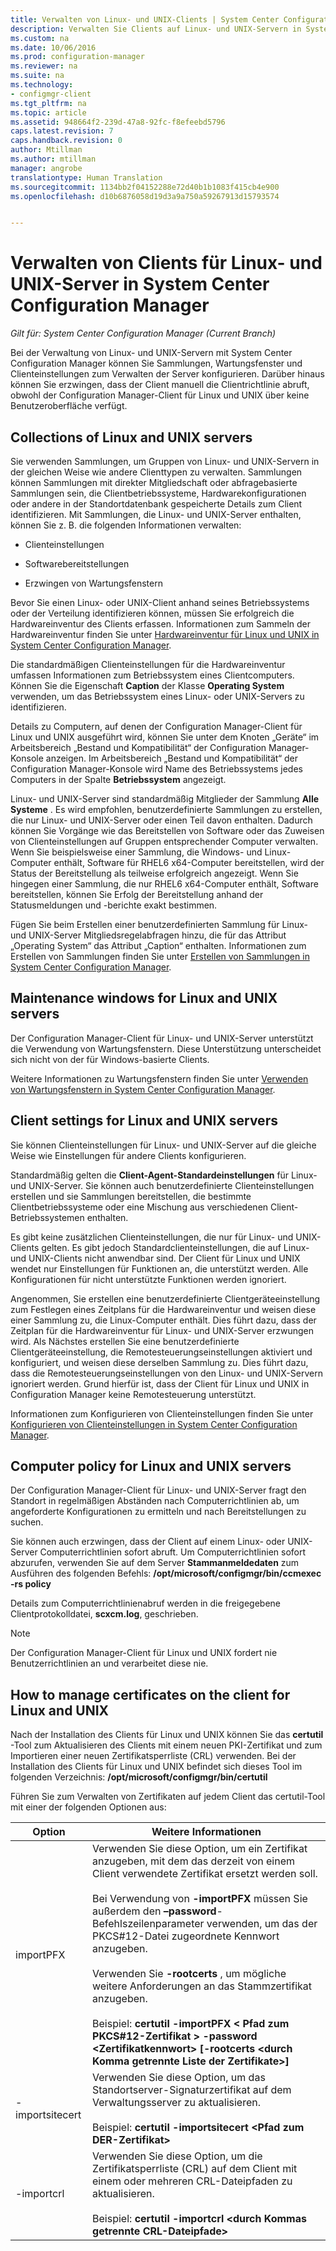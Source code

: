 ```yaml
---
title: Verwalten von Linux- und UNIX-Clients | System Center Configuration Manager
description: Verwalten Sie Clients auf Linux- und UNIX-Servern in System Center Configuration Manager.
ms.custom: na
ms.date: 10/06/2016
ms.prod: configuration-manager
ms.reviewer: na
ms.suite: na
ms.technology:
- configmgr-client
ms.tgt_pltfrm: na
ms.topic: article
ms.assetid: 948664f2-239d-47a8-92fc-f8efeebd5796
caps.latest.revision: 7
caps.handback.revision: 0
author: Mtillman
ms.author: mtillman
manager: angrobe
translationtype: Human Translation
ms.sourcegitcommit: 1134bb2f04152288e72d40b1b1083f415cb4e900
ms.openlocfilehash: d10b6876058d19d3a9a750a59267913d15793574


---
```

# <a name="how-to-manage-clients-for-linux-and-unix-servers-in-system-center-configuration-manager"></a>Verwalten von Clients für Linux- und UNIX-Server in System Center Configuration Manager

*Gilt für: System Center Configuration Manager (Current Branch)*

Bei der Verwaltung von Linux- und UNIX-Servern mit System Center Configuration Manager können Sie Sammlungen, Wartungsfenster und Clienteinstellungen zum Verwalten der Server konfigurieren. Darüber hinaus können Sie erzwingen, dass der Client manuell die Clientrichtlinie abruft, obwohl der Configuration Manager-Client für Linux und UNIX über keine Benutzeroberfläche verfügt.

##  <a name="a-namebkmkcollectionsforlnua-collections-of-linux-and-unix-servers"></a><a name="BKMK_CollectionsforLnU"></a> Collections of Linux and UNIX servers  
 Sie verwenden Sammlungen, um Gruppen von Linux- und UNIX-Servern in der gleichen Weise wie andere Clienttypen zu verwalten. Sammlungen können Sammlungen mit direkter Mitgliedschaft oder abfragebasierte Sammlungen sein, die Clientbetriebssysteme, Hardwarekonfigurationen oder andere in der Standortdatenbank gespeicherte Details zum Client identifizieren. Mit Sammlungen, die Linux- und UNIX-Server enthalten, können Sie z. B. die folgenden Informationen verwalten:  

-   Clienteinstellungen  

-   Softwarebereitstellungen  

-   Erzwingen von Wartungsfenstern  

 Bevor Sie einen Linux- oder UNIX-Client anhand seines Betriebssystems oder der Verteilung identifizieren können, müssen Sie erfolgreich die Hardwareinventur des Clients erfassen. Informationen zum Sammeln der Hardwareinventur finden Sie unter [Hardwareinventur für Linux und UNIX in System Center Configuration Manager](../../../core/clients/manage/inventory/hardware-inventory-for-linux-and-unix.md).  

 Die standardmäßigen Clienteinstellungen für die Hardwareinventur umfassen Informationen zum Betriebssystem eines Clientcomputers. Können Sie die Eigenschaft **Caption** der Klasse **Operating System** verwenden, um das Betriebssystem eines Linux- oder UNIX-Servers zu identifizieren.  

 Details zu Computern, auf denen der Configuration Manager-Client für Linux und UNIX ausgeführt wird, können Sie unter dem Knoten „Geräte“ im Arbeitsbereich „Bestand und Kompatibilität“ der Configuration Manager-Konsole anzeigen. Im Arbeitsbereich „Bestand und Kompatibilität“ der Configuration Manager-Konsole wird Name des Betriebssystems jedes Computers in der Spalte **Betriebssystem** angezeigt.  

 Linux- und UNIX-Server sind standardmäßig Mitglieder der Sammlung **Alle Systeme** . Es wird empfohlen, benutzerdefinierte Sammlungen zu erstellen, die nur Linux- und UNIX-Server oder einen Teil davon enthalten. Dadurch können Sie Vorgänge wie das Bereitstellen von Software oder das Zuweisen von Clienteinstellungen auf Gruppen entsprechender Computer verwalten. Wenn Sie beispielsweise einer Sammlung, die Windows- und Linux-Computer enthält, Software für RHEL6 x64-Computer bereitstellen, wird der Status der Bereitstellung als teilweise erfolgreich angezeigt. Wenn Sie hingegen einer Sammlung, die nur RHEL6 x64-Computer enthält, Software bereitstellen, können Sie Erfolg der Bereitstellung anhand der Statusmeldungen und -berichte exakt bestimmen.  

 Fügen Sie beim Erstellen einer benutzerdefinierten Sammlung für Linux- und UNIX-Server Mitgliedsregelabfragen hinzu, die für das Attribut „Operating System“ das Attribut „Caption“ enthalten. Informationen zum Erstellen von Sammlungen finden Sie unter [Erstellen von Sammlungen in System Center Configuration Manager](../../../core/clients/manage/collections/create-collections.md).  

##  <a name="a-namebkmkmaintenancewindowsforlnua-maintenance-windows-for-linux-and-unix-servers"></a><a name="BKMK_MaintenanceWindowsforLnU"></a> Maintenance windows for Linux and UNIX servers  
 Der Configuration Manager-Client für Linux- und UNIX-Server unterstützt die Verwendung von Wartungsfenstern. Diese Unterstützung unterscheidet sich nicht von der für Windows-basierte Clients.  

 Weitere Informationen zu Wartungsfenstern finden Sie unter [Verwenden von Wartungsfenstern in System Center Configuration Manager](../../../core/clients/manage/collections/use-maintenance-windows.md).  

##  <a name="a-namebkmkclientsettingsforlnua-client-settings-for-linux-and-unix-servers"></a><a name="BKMK_ClientSettingsforLnU"></a> Client settings for Linux and UNIX servers  
 Sie können Clienteinstellungen für Linux- und UNIX-Server auf die gleiche Weise wie Einstellungen für andere Clients konfigurieren.  

 Standardmäßig gelten die **Client-Agent-Standardeinstellungen** für Linux- und UNIX-Server. Sie können auch benutzerdefinierte Clienteinstellungen erstellen und sie Sammlungen bereitstellen, die bestimmte Clientbetriebssysteme oder eine Mischung aus verschiedenen Client-Betriebssystemen enthalten.  

 Es gibt keine zusätzlichen Clienteinstellungen, die nur für Linux- und UNIX-Clients gelten. Es gibt jedoch Standardclienteinstellungen, die auf Linux- und UNIX-Clients nicht anwendbar sind. Der Client für Linux und UNIX wendet nur Einstellungen für Funktionen an, die unterstützt werden. Alle Konfigurationen für nicht unterstützte Funktionen werden ignoriert.  

 Angenommen, Sie erstellen eine benutzerdefinierte Clientgeräteeinstellung zum Festlegen eines Zeitplans für die Hardwareinventur und weisen diese einer Sammlung zu, die Linux-Computer enthält. Dies führt dazu, dass der Zeitplan für die Hardwareinventur für Linux- und UNIX-Server erzwungen wird. Als Nächstes erstellen Sie eine benutzerdefinierte Clientgeräteeinstellung, die Remotesteuerungseinstellungen aktiviert und konfiguriert, und weisen diese derselben Sammlung zu. Dies führt dazu, dass die Remotesteuerungseinstellungen von den Linux- und UNIX-Servern ignoriert werden. Grund hierfür ist, dass der Client für Linux und UNIX in Configuration Manager keine Remotesteuerung unterstützt.  

 Informationen zum Konfigurieren von Clienteinstellungen finden Sie unter [Konfigurieren von Clienteinstellungen in System Center Configuration Manager](../../../core/clients/deploy/configure-client-settings.md).  

##  <a name="a-namebkmkpolicyforlnua-computer-policy-for-linux-and-unix-servers"></a><a name="BKMK_PolicyforLnU"></a> Computer policy for Linux and UNIX servers  
 Der Configuration Manager-Client für Linux- und UNIX-Server fragt den Standort in regelmäßigen Abständen nach Computerrichtlinien ab, um angeforderte Konfigurationen zu ermitteln und nach Bereitstellungen zu suchen.  

 Sie können auch erzwingen, dass der Client auf einem Linux- oder UNIX-Server Computerrichtlinien sofort abruft. Um Computerrichtlinien sofort abzurufen, verwenden Sie auf dem Server **Stammanmeldedaten** zum Ausführen des folgenden Befehls: **/opt/microsoft/configmgr/bin/ccmexec -rs policy**  

 Details zum Computerrichtlinienabruf werden in die freigegebene Clientprotokolldatei, **scxcm.log**, geschrieben.  

> [!NOTE]  
>  Der Configuration Manager-Client für Linux und UNIX fordert nie Benutzerrichtlinien an und verarbeitet diese nie.  

##  <a name="a-namebkmkmanagelinuxcertsa-how-to-manage-certificates-on-the-client-for-linux-and-unix"></a><a name="BKMK_ManageLinuxCerts"></a> How to manage certificates on the client for Linux and UNIX  
 Nach der Installation des Clients für Linux und UNIX können Sie das **certutil** -Tool zum Aktualisieren des Clients mit einem neuen PKI-Zertifikat und zum Importieren einer neuen Zertifikatsperrliste (CRL) verwenden. Bei der Installation des Clients für Linux und UNIX befindet sich dieses Tool im folgenden Verzeichnis: **/opt/microsoft/configmgr/bin/certutil**  

 Führen Sie zum Verwalten von Zertifikaten auf jedem Client das certutil-Tool mit einer der folgenden Optionen aus:  

|Option|Weitere Informationen|  
|------------|----------------------|  
|importPFX|Verwenden Sie diese Option, um ein Zertifikat anzugeben, mit dem das derzeit von einem Client verwendete Zertifikat ersetzt werden soll.<br /><br /> Bei Verwendung von **-importPFX** müssen Sie außerdem den **–password**-Befehlszeilenparameter verwenden, um das der PKCS#12-Datei zugeordnete Kennwort anzugeben.<br /><br /> Verwenden Sie **-rootcerts** , um mögliche weitere Anforderungen an das Stammzertifikat anzugeben.<br /><br /> Beispiel: **certutil -importPFX &lt; Pfad zum PKCS#12-Zertifikat > -password &lt;Zertifikatkennwort\> [-rootcerts &lt;durch Komma getrennte Liste der Zertifikate>]**|  
|-importsitecert|Verwenden Sie diese Option, um das Standortserver-Signaturzertifikat auf dem Verwaltungsserver zu aktualisieren.<br /><br /> Beispiel: **certutil -importsitecert &lt;Pfad zum DER-Zertifikat\>**|  
|-importcrl|Verwenden Sie diese Option, um die Zertifikatsperrliste (CRL) auf dem Client mit einem oder mehreren CRL-Dateipfaden zu aktualisieren.<br /><br /> Beispiel: **certutil -importcrl &lt;durch Kommas getrennte CRL-Dateipfade\>**|  



<!--HONumber=Nov16_HO1-->


